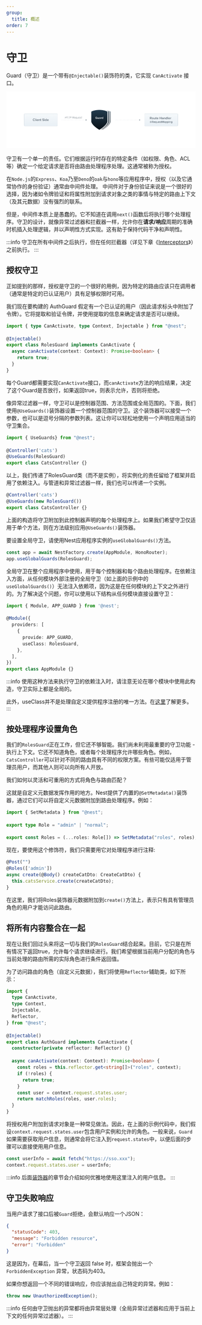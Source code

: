 ```yaml
---
group:
  title: 概述
order: 7
---
```


# 守卫

Guard（守卫）是一个带有`@Injectable()`装饰符的类，它实现 `CanActivate` 接口。

![image.png](./images/guards.png)

守卫有一个单一的责任。它们根据运行时存在的特定条件（如权限、角色、ACL等）确定一个给定请求是否将由路由处理程序处理。这通常被称为授权。

在`Node.js`的`Express`、`Koa`乃至`Deno`的`oak`与`hono`等应用程序中，授权（以及它通常协作的身份验证）通常由中间件处理。
中间件对于身份验证来说是一个很好的选择，因为诸如令牌验证和将属性附加到请求对象之类的事情与特定的路由上下文（及其元数据）没有强烈的联系。

但是，中间件本质上是愚蠢的。它不知道在调用`next()`函数后将执行哪个处理程序。守卫的设计，就像异常过滤器和拦截器一样，允许你在**请求/响应**周期的准确时机插入处理逻辑，并以声明性方式实现。这有助于保持代码干净和声明性。

:::info
守卫在所有中间件之后执行，但在任何拦截器（详见下章《[Interceptors](./08_interceptors.md)》）之前执行。
:::

## 授权守卫

正如提到的那样，授权是守卫的一个很好的用例，因为特定的路由应该只在调用者（通常是特定的已认证用户）具有足够权限时可用。

我们现在要构建的 AuthGuard 假定有一个已认证的用户（因此请求标头中附加了令牌）。它将提取和验证令牌，并使用提取的信息来确定请求是否可以继续。

```typescript
import { type CanActivate, type Context, Injectable } from "@nest";

@Injectable()
export class RolesGuard implements CanActivate {
  async canActivate(context: Context): Promise<boolean> {
    return true;
  }
}
```

每个Guard都需要实现`CanActivate`接口，而`canActivate`方法的响应结果，决定了这个Guard是否放行，如果返回true，则表示允许，否则将拒绝。

像异常过滤器一样，守卫可以是控制器范围、方法范围或全局范围的。下面，我们使用`@UseGuards()`装饰器设置一个控制器范围的守卫。这个装饰器可以接受一个参数，也可以是逗号分隔的参数列表。这让你可以轻松地使用一个声明应用适当的守卫集合。

```typescript
import { UseGuards} from "@nest";

@Controller('cats')
@UseGuards(RolesGuard)
export class CatsController {}
```

以上，我们传递了RolesGuard类（而不是实例），将实例化的责任留给了框架并启用了依赖注入。与管道和异常过滤器一样，我们也可以传递一个实例。

```typescript
@Controller('cats')
@UseGuards(new RolesGuard())
export class CatsController {}
```

上面的构造将守卫附加到此控制器声明的每个处理程序上。如果我们希望守卫仅适用于单个方法，则在方法级别应用`@UseGuards()`装饰器。

要设置全局守卫，请使用Nest应用程序实例的`useGlobalGuards()`方法。

```typescript
const app = await NestFactory.create(AppModule, HonoRouter);
app.useGlobalGuards(RolesGuard);
```

全局守卫在整个应用程序中使用，用于每个控制器和每个路由处理程序。在依赖注入方面，从任何模块外部注册的全局守卫（如上面的示例中的`useGlobalGuards()`）无法注入依赖项，因为这是在任何模块的上下文之外进行的。为了解决这个问题，你可以使用以下结构从任何模块直接设置守卫：

```typescript
import { Module, APP_GUARD } from '@nest';

@Module({
  providers: [
    {
      provide: APP_GUARD,
      useClass: RolesGuard,
    },
  ],
})
export class AppModule {}
```

:::info
使用这种方法来执行守卫的依赖注入时，请注意无论在哪个模块中使用此构造，守卫实际上都是全局的。
 
此外，useClass并不是处理自定义提供程序注册的唯一方法。在[这里](./11_custom_provider.md)了解更多。
:::

## 按处理程序设置角色

我们的`RolesGuard`正在工作，但它还不够智能。我们尚未利用最重要的守卫功能 - 执行上下文。它还不知道角色，或者每个处理程序允许哪些角色。例如，`CatsController`可以针对不同的路由具有不同的权限方案。有些可能仅适用于管理员用户，而其他人则可以向所有人开放。

我们如何以灵活和可重用的方式将角色与路由匹配？

这就是自定义元数据发挥作用的地方。Nest提供了内置的`@SetMetadata()`装饰器，通过它们可以将自定义元数据附加到路由处理程序。例如：

```typescript
import { SetMetadata } from "@nest";

export type Role = "admin" | "normal";

export const Roles = (...roles: Role[]) => SetMetadata("roles", roles);
```

现在，要使用这个修饰符，我们只需要用它对处理程序进行注释:

```typescript
@Post("")
@Roles(['admin'])
async create(@Body() createCatDto: CreateCatDto) {
  this.catsService.create(createCatDto);
}
```

在这里，我们将Roles装饰器元数据附加到`create()`方法上，表示只有具有管理员角色的用户才能访问此路由。

## 将所有内容整合在一起

现在让我们回过头来将这一切与我们的`RolesGuard`结合起来。目前，它只是在所有情况下返回true，允许每个请求继续进行。我们希望根据当前用户分配的角色与当前处理的路由所需的实际角色进行条件返回值。

为了访问路由的角色（自定义元数据），我们将使用`Reflector`辅助类，如下所示：

```typescript
import {
  type CanActivate,
  type Context,
  Injectable,
  Reflector,
} from "@nest";

@Injectable()
export class AuthGuard implements CanActivate {
  constructor(private reflector: Reflector) {}

  async canActivate(context: Context): Promise<boolean> {
    const roles = this.reflector.get<string[]>("roles", context);
    if (!roles) {
      return true;
    }
    const user = context.request.states.user;
    return matchRoles(roles, user.roles);
  }
}
```

将授权用户附加到请求对象是一种常见做法。因此，在上面的示例代码中，我们假设`context.request.states.user`包含用户实例和允许的角色。一般来说，`Guard`如果需要获取用户信息，则通常会将它注入到`request.states`中，以便后面的步骤可以直接使用用户信息。

```typescript
const userInfo = await fetch("https://sso.xxx");
context.request.states.user = userInfo;
```

:::info
后面[装饰器](./09_decorators.md)的章节会介绍如何优雅地使用这里注入的用户信息。
:::

## 守卫失败响应

当用户请求了接口后被`Guard`拒绝，会默认响应一个JSON：

```json
{
  "statusCode": 403,
  "message": "Forbidden resource",
  "error": "Forbidden"
}
```

这是因为，在幕后，当一个守卫返回 false 时，框架会抛出一个 `ForbiddenException` 异常，状态码为403。

如果你想返回一个不同的错误响应，你应该抛出自己特定的异常。例如：

```typescript
throw new UnauthorizedException();
```

:::info
任何由守卫抛出的异常都将由异常层处理（全局异常过滤器和应用于当前上下文的任何异常过滤器）。
:::
